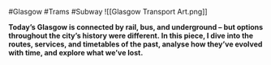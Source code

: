 #Glasgow #Trams #Subway 
![[Glasgow Transport Art.png]]


**Today’s Glasgow is connected by rail, bus, and underground – but options throughout the city’s history were different. In this piece, I dive into the routes, services, and timetables of the past, analyse how they’ve evolved with time, and explore what we’ve lost.**
